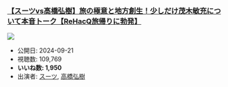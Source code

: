 ### [【スーツvs高橋弘樹】旅の極意と地方創生！少しだけ茂木敏充について本音トーク【ReHacQ旅帰りに勃発】](https://www.youtube.com/watch?v=wlQrEe0ueeU)
[![](https://img.youtube.com/vi/wlQrEe0ueeU/sddefault.jpg)](https://www.youtube.com/watch?v=wlQrEe0ueeU)
-   公開日: 2024-09-21
-   視聴数: 109,769
-   **いいね数: 1,950**
-   出演者: [スーツ](/rehacq_fan/people/スーツ "wikilink"), [高橋弘樹](/rehacq_fan/people/高橋弘樹 "wikilink")
